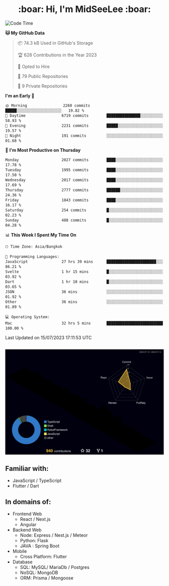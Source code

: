 <h1 align="center"> :boar: Hi, I'm MidSeeLee :boar:</h1>
 
<!--START_SECTION:waka-->
![Code Time](http://img.shields.io/badge/Code%20Time-737%20hrs%2051%20mins-blue)

**🐱 My GitHub Data** 

> 📦 74.3 kB Used in GitHub's Storage 
 > 
> 🏆 628 Contributions in the Year 2023
 > 
> 💼 Opted to Hire
 > 
> 📜 79 Public Repositories 
 > 
> 🔑 9 Private Repositories 
 > 
**I'm an Early 🐤** 

```text
🌞 Morning                2260 commits        █████░░░░░░░░░░░░░░░░░░░░   19.82 % 
🌆 Daytime                6719 commits        ███████████████░░░░░░░░░░   58.93 % 
🌃 Evening                2231 commits        █████░░░░░░░░░░░░░░░░░░░░   19.57 % 
🌙 Night                  191 commits         ░░░░░░░░░░░░░░░░░░░░░░░░░   01.68 % 
```
📅 **I'm Most Productive on Thursday** 

```text
Monday                   2027 commits        ████░░░░░░░░░░░░░░░░░░░░░   17.78 % 
Tuesday                  1995 commits        ████░░░░░░░░░░░░░░░░░░░░░   17.50 % 
Wednesday                2017 commits        ████░░░░░░░░░░░░░░░░░░░░░   17.69 % 
Thursday                 2777 commits        ██████░░░░░░░░░░░░░░░░░░░   24.36 % 
Friday                   1843 commits        ████░░░░░░░░░░░░░░░░░░░░░   16.17 % 
Saturday                 254 commits         █░░░░░░░░░░░░░░░░░░░░░░░░   02.23 % 
Sunday                   488 commits         █░░░░░░░░░░░░░░░░░░░░░░░░   04.28 % 
```


📊 **This Week I Spent My Time On** 

```text
🕑︎ Time Zone: Asia/Bangkok

💬 Programming Languages: 
JavaScript               27 hrs 39 mins      ██████████████████████░░░   86.21 % 
Svelte                   1 hr 15 mins        █░░░░░░░░░░░░░░░░░░░░░░░░   03.92 % 
Dart                     1 hr 10 mins        █░░░░░░░░░░░░░░░░░░░░░░░░   03.65 % 
JSON                     36 mins             ░░░░░░░░░░░░░░░░░░░░░░░░░   01.92 % 
Other                    36 mins             ░░░░░░░░░░░░░░░░░░░░░░░░░   01.89 % 

💻 Operating System: 
Mac                      32 hrs 5 mins       █████████████████████████   100.00 % 
```


 Last Updated on 15/07/2023 17:11:53 UTC
<!--END_SECTION:waka-->

##

![](./profile-3d-contrib/profile-night-rainbow.svg)

## Familiar with:
- JavaScript / TypeScript
- Flutter / Dart

## In domains of:
- Frontend Web
  - React / Next.js
  - Angular
- Backend Web
  - Node: Express / Nest.js / Meteor
  - Python: Flask
  - JAVA : Spring Boot
- Mobile
  - Cross Platform: Flutter
- Database
  - SQL: MySQL/ MariaDb / Postgres
  - NoSQL: MongoDB
  - ORM: Prisma / Mongoose
